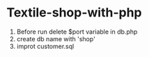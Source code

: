 # Textile-shop-with-php

1. Before run delete $port variable in db.php
2. create db name with 'shop'
3. improt customer.sql
